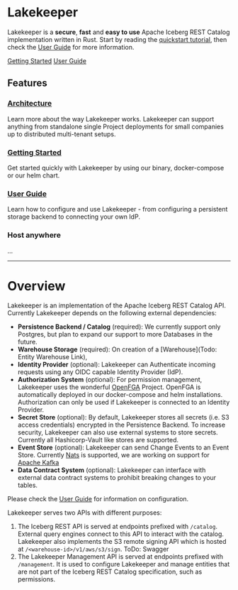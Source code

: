 # Lakekeeper

Lakekeeper is a **secure**, **fast** and **easy to use** Apache Iceberg REST Catalog implementation written in Rust.
Start by reading the [quickstart tutorial], then check the [User Guide] for more information.

[quickstart tutorial]: getting-started.md
[User Guide]: user-guide/README.md

<div class="text-center">
<a href="getting-started/" class="btn btn-primary" role="button">Getting Started</a>
<a href="user-guide/" class="btn btn-primary" role="button">User Guide</a>
</div>

<div class="pt-2 pb-4 px-4 my-4 bg-body-tertiary rounded-3">
<h2 class="display-4 text-center">Features</h2>

<div class="row">
  <div class="col-sm-6">
    <div class="card mb-4">
      <div class="card-body">
        <h3 class="card-title"><a href="#architecture">Architecture</a></h3>
        <p class="card-text">
            Learn more about the way Lakekeeper works. Lakekeeper can support anything from standalone single Project deployments for small companies up to distributed multi-tenant setups.
        </p>
      </div>
    </div>
  </div>
  <div class="col-sm-6">
    <div class="card mb-4">
      <div class="card-body">
        <h3 class="card-title"><a href="getting-started">Getting Started</a></h3>
        <p class="card-text">
            Get started quickly with Lakekeeper by using our binary, docker-compose or our helm chart.
        </p>
      </div>
    </div>
  </div>
</div>

<div class="row">
  <div class="col-sm-6">
    <div class="card">
      <div class="card-body">
        <h3 class="card-title"><a href="user-guide">User Guide</a></h3>
        <p class="card-text">
            Learn how to configure and use Lakekeeper - from configuring a persistent storage backend to connecting your own IdP.
        </p>
      </div>
    </div>
  </div>
  <div class="col-sm-6">
    <div class="card">
      <div class="card-body">
        <h3 class="card-title">Host anywhere</h3>
        <p class="card-text">
            ...
        </p>
      </div>
    </div>
  </div>
</div>
</div>

---

# Overview

Lakekeeper is an implementation of the Apache Iceberg REST Catalog API. Currently Lakekeeper depends on the following external dependencies:

* **Persistence Backend / Catalog** (required): We currently support only Postgres, but plan to expand our support to more Databases in the future.
* **Warehouse Storage** (required): On creation of a [Warehouse](Todo: Entity Warehouse Link), 
* **Identity Provider** (optional): Lakekeeper can Authenticate incoming requests using any OIDC capable Identity Provider (IdP).
* **Authorization System** (optional): For permission management, Lakekeeper uses the wonderful [OpenFGA](http://openfga.dev) Project. OpenFGA is automatically deployed in our docker-compose and helm installations. Authorization can only be used if Lakekeeper is connected to an Identity Provider.
* **Secret Store** (optional): By default, Lakekeeper stores all secrets (i.e. S3 access credentials) encrypted in the Persistence Backend. To increase security, Lakekeeper can also use external systems to store secrets. Currently all Hashicorp-Vault like stores are supported.
* **Event Store** (optional): Lakekeeper can send Change Events to an Event Store. Currently [Nats](http://nats.io) is supported, we are working on support for [Apache Kafka](http://kafka.apache.org)
* **Data Contract System** (optional): Lakekeeper can interface with external data contract systems to prohibit breaking changes to your tables.

Please check the [User Guide] for information on configuration.

Lakekeeper serves two APIs with different purposes:

1. The Iceberg REST API is served at endpoints prefixed with `/catalog`. External query engines connect to this API to interact with the catalog. Lakekeeper also implements the S3 remote signing API which is hosted at `/<warehouse-id>/v1/aws/s3/sign`. ToDo: Swagger
1. The Lakekeeper Management API is served at endpoints prefixed with `/management`. It is used to configure Lakekeeper and manage entities that are not part of the Iceberg REST Catalog specification, such as permissions.


